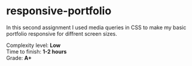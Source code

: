 # responsive-portfolio
In this second assignment I used media queries in CSS to make my basic portfolio responsive for diffrent screen sizes.

Complexity level: <strong>Low</strong>
<br>
Time to finish: <strong>1-2 hours</strong>
<br>
Grade: <strong>A+</strong>
